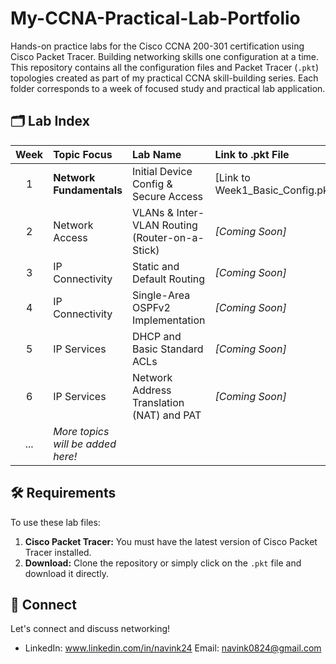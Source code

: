 # My-CCNA-Practical-Lab-Portfolio
Hands-on practice labs for the Cisco CCNA 200-301 certification using Cisco Packet Tracer. Building networking skills one configuration at a time.
This repository contains all the configuration files and Packet Tracer (`.pkt`) topologies created as part of my practical CCNA skill-building series. Each folder corresponds to a week of focused study and practical lab application.

## 🗂️ Lab Index

| Week | Topic Focus | Lab Name | Link to .pkt File |
| :---: | :--- | :--- | :--- |
| 1 | **Network Fundamentals** | Initial Device Config & Secure Access | [Link to Week1_Basic_Config.pkt] |
| 2 | Network Access | VLANs & Inter-VLAN Routing (Router-on-a-Stick) | *[Coming Soon]* |
| 3 | IP Connectivity | Static and Default Routing | *[Coming Soon]* |
| 4 | IP Connectivity | Single-Area OSPFv2 Implementation | *[Coming Soon]* |
| 5 | IP Services | DHCP and Basic Standard ACLs | *[Coming Soon]* |
| 6 | IP Services | Network Address Translation (NAT) and PAT | *[Coming Soon]* |
| ... | *More topics will be added here!* | | |
## 🛠️ Requirements

To use these lab files:

1.  **Cisco Packet Tracer:** You must have the latest version of Cisco Packet Tracer installed.
2.  **Download:** Clone the repository or simply click on the `.pkt` file and download it directly.

## 🤝 Connect

Let's connect and discuss networking!

* LinkedIn: www.linkedin.com/in/navink24
  Email: navink0824@gmail.com

